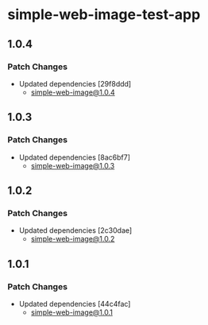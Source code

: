 # simple-web-image-test-app

## 1.0.4

### Patch Changes

- Updated dependencies [29f8ddd]
  - simple-web-image@1.0.4

## 1.0.3

### Patch Changes

- Updated dependencies [8ac6bf7]
  - simple-web-image@1.0.3

## 1.0.2

### Patch Changes

- Updated dependencies [2c30dae]
  - simple-web-image@1.0.2

## 1.0.1

### Patch Changes

- Updated dependencies [44c4fac]
  - simple-web-image@1.0.1
